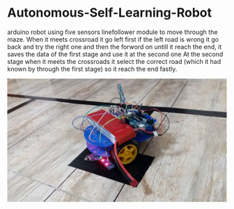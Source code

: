 # Autonomous-Self-Learning-Robot
arduino robot using five sensors linefollower module  to move  through the maze.  When it meets crossroad it go left first if the left road is wrong it go back and try the right one and then the  forword on untill it reach the  end, it saves the data of the first stage and use it at the second one  At the second stage when it meets the crossroads it select the correct road (which it had known by through the first stage) so it reach the end fastly.

[![Watch the video](https://github.com/Kallaf/Autonomous-Self-Learning-Robot/blob/master/robot.jpg?raw=true)](https://youtu.be/a93h3AvKJaw)
